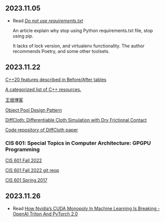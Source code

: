 2023.11.05
---

- Read *[Do not use requirements.txt](https://quanttype.net/posts/2023-10-31-do-not-use-requirements.txt.html)*

  An article explain why stop using Python requirements.txt file, stop using pip.
  
  It lacks of lock version, and virtualenv functionality. The author recommends Poetry, and some other toolsets.


2023.11.22
---

[C++20 features described in Before/After tables](https://github.com/tvaneerd/cpp20_in_TTs)

[A categorized list of C++ resources.](https://github.com/tvaneerd/cpplinks)

[王垠博客](https://www.yinwang.org/)

[Object Pool Design Pattern](https://sourcemaking.com/design_patterns/object_pool)


[DiffCloth: Differentiable Cloth Simulation with Dry Frictional Contact](https://people.csail.mit.edu/liyifei/publication/diffcloth/)

[Code repository of DiffCloth paper](https://github.com/omegaiota/DiffCloth)


### CIS 601: Special Topics in Computer Architecture: GPGPU Programming

[CIS 601 Fall 2022](https://cis565-fall-2022.github.io/)

[CIS 601 Fall 2022 git reop](https://github.com/CIS565-Fall-2022/)

[CIS 601 Spring 2017](https://www.cis.upenn.edu/~devietti/classes/cis601-spring2017/)


2023.11.26
---
- Read [How Nvidia’s CUDA Monopoly In Machine Learning Is Breaking - OpenAI Triton And PyTorch 2.0](https://www.semianalysis.com/p/nvidiaopenaitritonpytorch)
